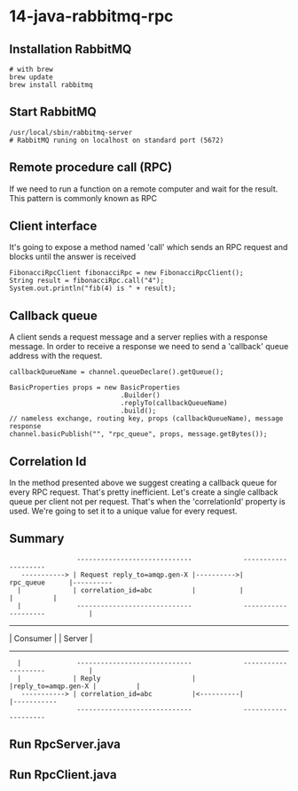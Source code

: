 # 14-java-rabbitmq-rpc

## Installation RabbitMQ
```
# with brew
brew update
brew install rabbitmq
```

## Start RabbitMQ
```
/usr/local/sbin/rabbitmq-server
# RabbitMQ runing on localhost on standard port (5672)
```

## Remote procedure call (RPC)
If we need to run a function on a remote computer and wait for the result. This pattern is commonly known as RPC

## Client interface
It's going to expose a method named 'call' which sends an RPC request and blocks until the answer is received
```
FibonacciRpcClient fibonacciRpc = new FibonacciRpcClient();
String result = fibonacciRpc.call("4");
System.out.println("fib(4) is " + result);
```

## Callback queue
A client sends a request message and a server replies with a response message. In order to receive a response we need to send a 'callback' queue address with the request.
```
callbackQueueName = channel.queueDeclare().getQueue();

BasicProperties props = new BasicProperties
                            .Builder()
                            .replyTo(callbackQueueName)
                            .build();
// nameless exchange, routing key, props (callbackQueueName), message response
channel.basicPublish("", "rpc_queue", props, message.getBytes());
```

## Correlation Id
In the method presented above we suggest creating a callback queue for every RPC request. That's pretty inefficient.
Let's create a single callback queue per client not per request.
That's when the 'correlationId' property is used. We're going to set it to a unique value for every request.

## Summary
                     -----------------------------             --------------------
       -----------> | Request reply_to=amqp.gen-X |---------->|     rpc_queue      |----------
      |             | correlation_id=abc          |           |                    |          |
      |              -----------------------------             --------------------           |
 ----------                                                                              -------------
| Consumer |                                                                            |   Server    |
 ----------                                                                              -------------
      |              -----------------------------             --------------------           |
      |             | Reply                       |           |reply_to=amqp.gen-X |          |
       -----------> | correlation_id=abc          |<----------|                    |-----------
                     -----------------------------             --------------------
## Run RpcServer.java
## Run RpcClient.java





